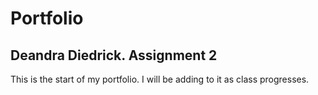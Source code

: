 # Portfolio
## Deandra Diedrick. Assignment 2

This is the start of my portfolio. I will be adding to it as class progresses.
